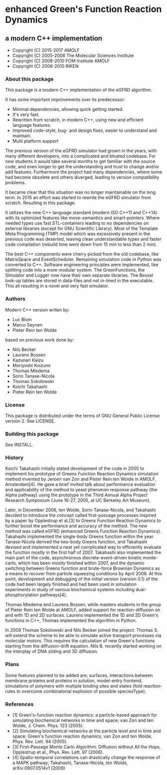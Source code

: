 
# enhanced Green's Function Reaction Dynamics

## a modern C++ implementation


* Copyright (C) 2015-2017 AMOLF
* Copyright (C) 2005-2008 The Molecular Sciences Institute
* Copyright (C) 2009-2010 FOM Institute AMOLF
* Copyright (C) 2008-2010 RIKEN


### About this package

This package is a modern C++ implementation of the eGFRD algorithm. 

It has some important improvements over its predecessor:

* Minimal dependencies, allowing quick getting started.
* It's very fast.
* Rewritten from scratch, in modern C++, using new and efficient language features.
* Improved code-style, bug- and design fixes, easier to understand and maintain.
* Multi platform support

The previous version of the eGFRD simulator had grown in the years, with many 
different developers, into a complicated and bloated codebase. For new students 
it would take several months to get familiar with the source code, and even longer 
to get the understanding and trust to change and/or add features. Furthermore the 
project had many dependencies, where some had become obsolete and others diverged, 
leading to version compatibility problems.

It became clear that this situation was no longer maintainable on the long term. 
In 2015 an effort was started to rewrite the eGFRD simulator from scratch. Resulting 
in this package.

It utilizes the new C++ language standard (modern ISO C++11 and C++14) with its 
optimized features like move-semantics and smart-pointers. Where needed types use 
fast STL-containers leading to no dependencies on external libraries (except for 
GNU Scientific Library). Most of the Template Meta Programming (TMP) model which 
was excessively present in the previous code was deserted, leaving clean 
understandable types and faster code compilation (rebuild time went down from 
15 min to less than 2 min). 

The best C++ components were cherry picked from the old codebase, like MatrixSpace 
and EventScheduler. Remaining simulation code in Python was converted to C++. 
Software engineering principles were implemented, like splitting code into a more 
modular system. The GreenFunctions, the Simulator and Logger now have their own 
separate libraries. The Bessel look-up tables are stored in data-files and not 
in-lined in the executable. This all resulting in a novel and very fast simulator. 



### Authors

Modern C++ version writen by:

* Luc Blom
* Marco Seynen
* Pieter Rein ten Wolde


based on previous work done by:

* Nils Becker
* Laurens Bossen
* Kazunari Kaizu
* Moriyoshi Koizumi
* Thomas Miedema
* Sorin Tanase-Nicola
* Thomas Sokolowski
* Koichi Takahashi
* Pieter Rein ten Wolde



### License

This package is distributed under the terms of GNU General Public License
version 2.  See LICENSE.



### Building this package

See INSTALL.



### History

Koichi Takahashi initially stated development of the code in 2005 to
implement his prototype of Greens Function Reaction Dynamics
simulation method invented by Jeroen van Zon and Pieter Rein ten Wolde
in AMOLF, Amsterdam[4].  He gave a brief invited talk about
performance evaluation and applicability of the method to yeast
pheromon response pathway (the Alpha pathway) using the prototype in
the Third Annual Alpha Project Research Symposium (June 16-27, 2005, at UC
Berkeley Art Museum).

Later, in December 2006, ten Wolde, Sorin Tanase-Nicola, and Takahashi
decided to introduce the concept called first-passage processes
inspired by a paper by Opplestrup et al.[3] to Greens Function
Reaction Dynamics to further boost the performance and accuracy of the
method.  The new method was called eGFRD (enhanced Greens Function
Reaction Dynamics).  Takahashi implemented the single-body Greens
function within the year.  Tanase-Nicola derived the two-body Greens
function, and Takahashi devised and implemented a neat yet complicated
way to efficiently evaluate the function mostly in the first half of
2007.  Takahashi also implemented the main part of the code,
asynchronous discrete-event-driven kinetic monte-carlo, which has been
mostly finished within 2007, and the dynamic switching between Greens
function and brute-force Brownian Dynamics as a means to recover from
particle squeezing conditions by April 2008.  At this point,
development and debugging of the initial version (version 0.1) of the
code had been largely finished and had been used in simulation experiments
in study of various biochemical systems including dual-phosphorylation
pathways[4].

Thomas Miedema and Laurens Bossen, while masters students in the group of
Pieter Rein ten Wolde at AMOLF, added support for reaction-diffusion on
and with 1D and 2D surfaces. Laurens implemented the 1D and 2D Green's
functions in C++, Thomas implemented the algorithm in Python.

In 2009 Thomas Sokolowski and Nils Becker joined the project. Thomas S.
will extend the scheme to be able to simulate active transport processes
via molecular motors. This requires the calculation of new Green's
functions starting from the diffusion-drift equation. Nils B. recently
started working on the interplay of DNA sliding and 3D diffusion.



### Plans

Some features planned to be added are; surfaces, interactions between
membrane proteins and proteins in solution, model-entry frontend, 
simulations of polymers with multiple binding sites and states (fold 
reaction-rules to overcome combinatorial explosion of possible speciesType).



### References

* [1] Green's-function reaction dynamics: a particle-based approach for
    simulating biochemical networks in time and space; 
    van Zon and ten Wolde, J. Chem. Phys. 123 (2005).
* [2] Simulating biochemical networks at the particle level and in
    time and space: Green's function reaction dynamics; 
    van Zon and ten Wolde, Phys. Rev. Lett. 94 (2005).
* [3] First-Passage Monte Carlo Algorithm: Diffusion without All the Hops,
    Opplestrup et al., Phys. Rev. Lett. 97 (2006).
* [4] Spatio-temporal correlations can drastically change the response of a
    MAPK pathway; Takahashi, Tanase-Nicola, ten Wolde, arXiv:0907.0514v1 (2009)

